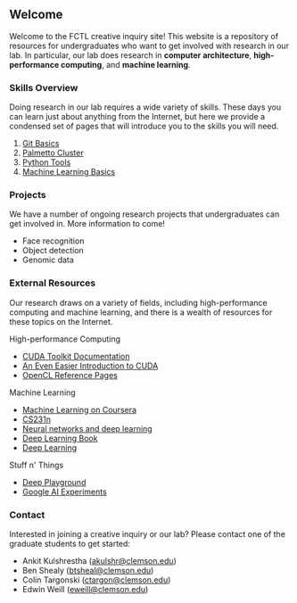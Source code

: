 ## Welcome

Welcome to the FCTL creative inquiry site! This website is a repository of resources for undergraduates who want to get involved with research in our lab. In particular, our lab does research in __computer architecture__, __high-performance computing__, and __machine learning__.

### Skills Overview

Doing research in our lab requires a wide variety of skills. These days you can learn just about anything from the Internet, but here we provide a condensed set of pages that will introduce you to the skills you will need.

1. [Git Basics](skills/git-basics.md)
2. [Palmetto Cluster](skills/palmetto-cluster.md)
3. [Python Tools](skills/python-tools.md)
4. [Machine Learning Basics](skills/machine-learning-basics.md)

### Projects

We have a number of ongoing research projects that undergraduates can get involved in. More information to come!

- Face recognition
- Object detection
- Genomic data

### External Resources

Our research draws on a variety of fields, including high-performance computing and machine learning, and there is a wealth of resources for these topics on the Internet.

High-performance Computing
- [CUDA Toolkit Documentation](http://docs.nvidia.com/cuda/)
- [An Even Easier Introduction to CUDA](https://devblogs.nvidia.com/even-easier-introduction-cuda/)
- [OpenCL Reference Pages](https://www.khronos.org/registry/OpenCL/sdk/1.2/docs/man/xhtml/)

Machine Learning
- [Machine Learning on Coursera](https://www.coursera.org/learn/machine-learning)
- [CS231n](http://cs231n.github.io/)
- [Neural networks and deep learning](http://neuralnetworksanddeeplearning.com/)
- [Deep Learning Book](http://www.deeplearningbook.org/)
- [Deep Learning](http://deeplearning.net/)

Stuff n' Things
- [Deep Playground](http://playground.tensorflow.org/)
- [Google AI Experiments](https://experiments.withgoogle.com/ai)

### Contact

Interested in joining a creative inquiry or our lab? Please contact one of the graduate students to get started:
- Ankit Kulshrestha (akulshr@clemson.edu)
- Ben Shealy (btsheal@clemson.edu)
- Colin Targonski (ctargon@clemson.edu)
- Edwin Weill (eweill@clemson.edu)
